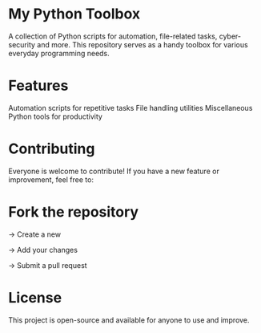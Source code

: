 # My Python Toolbox
A collection of Python scripts for automation, file-related tasks, cyber-security and more. This repository serves as a handy toolbox for various everyday programming needs.

# Features
Automation scripts for repetitive tasks
File handling utilities
Miscellaneous Python tools for productivity

# Contributing
Everyone is welcome to contribute! If you have a new feature or improvement, feel free to:

# Fork the repository
-> Create a new 

-> Add your changes

-> Submit a pull request


# License
This project is open-source and available for anyone to use and improve.
